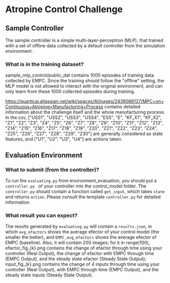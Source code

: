 # Atropine Control Challenge

## Sample Controller
The sample controller is a simple multi-layer-perceptron (MLP), that trained with a set of offline data collected by a default controller from the simulation environment.

### What is in the training dataset?
sample_mlp_control/public_dat contains 1000 episodes of training data collected by EMPC. Since the training should follow the "offline" setting, the MLP model is not allowed to interact with the original environment, and can only learn from these 1000 collected episodes during training.

https://quarticai.atlassian.net/wiki/spaces/AI/pages/2439086127/MPC+on+Continuous+Atropine+Manufacturing+Process contains detailed information about the challenge itself and the whole manufacturing process.
In the csv, ["USS1", "USS2", "USS3", "USS4", "ESS", "E", "KF_X1", "KF_X2", "Z1", "Z2", "Z3", "Z4", "Z5", "Z6", "Z7", "Z8", "Z9", "Z10", "Z11", "Z12", "Z13", "Z14", "Z15", "Z16", "Z17", "Z18", "Z19", "Z20", "Z21", "Z22", "Z23", "Z24", "Z25", "Z26", "Z27", "Z28", "Z29", "Z30"] are generally considered as state features, and ["U1", "U2", "U3", "U4"] are actions taken.

## Evaluation Environment
### What to submit (from the controller)?
To run the ```evaluating.py``` from environment_evaluation, you should put a ```controller.py ``` of your controller into the control_model folder.
The ```controller.py``` should contain a function called ```get_input```, which takes ```state``` and returns ```action```. Please consult the template ```controller.py``` for detailed information.

### What result you can expect?
The results generated by ```evaluating.py``` will contain a ```results.json```, in which ```avg_efactors``` shows the average efector of your control model (the smaller the better), and ```EMPC_avg_efactors``` shows the average efector of EMPC (baseline).
Also, it will contain 200 images; for k in range(100), efactor_fig_{k}.png contains the change of efactor through time using your controller (Real Output), the change of efactor with EMPC through time (EMPC Output), and the steady state efactor (Steady State Output); input_fig_{k}.png contains the change of 4 inputs through time using your controller (Real Output), with EMPC through time (EMPC Output), and the steady state inputs (Steady State Output).
